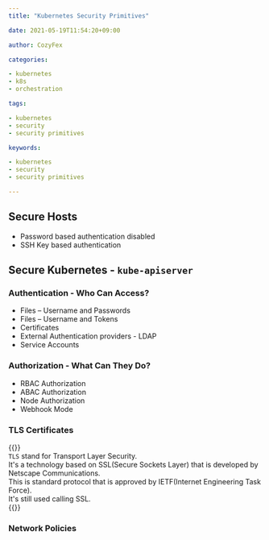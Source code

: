 ```yaml
---
title: "Kubernetes Security Primitives"

date: 2021-05-19T11:54:20+09:00

author: CozyFex

categories:

- kubernetes
- k8s
- orchestration

tags:

- kubernetes
- security
- security primitives

keywords:

- kubernetes
- security
- security primitives

---
```


## Secure Hosts

- Password based authentication disabled
- SSH Key based authentication

## Secure Kubernetes - `kube-apiserver`

### Authentication - Who Can Access?

- Files – Username and Passwords
- Files – Username and Tokens
- Certificates
- External Authentication providers - LDAP
- Service Accounts

### Authorization - What Can They Do?

- RBAC Authorization
- ABAC Authorization
- Node Authorization
- Webhook Mode

### TLS Certificates

{{<admonition note TLS true>}}  
`TLS` stand for Transport Layer Security.  
It's a technology based on SSL(Secure Sockets Layer) that is developed by Netscape Communications.  
This is standard protocol that is approved by IETF(Internet Engineering Task Force).  
It's still used calling SSL.  
{{</admonition>}}

### Network Policies